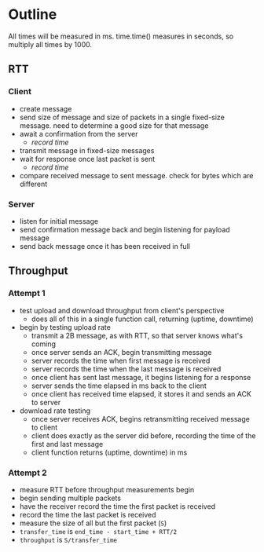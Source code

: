 # Outline

All times will be measured in ms. time.time() measures in seconds, so multiply
all times by 1000.

## RTT

### Client

- create message
- send size of message and size of packets in a single fixed-size message.
  need to determine a good size for that message
- await a confirmation from the server
  * *record time*
- transmit message in fixed-size messages
- wait for response once last packet is sent
  * *record time*
- compare received message to sent message. check for bytes which are different



### Server

- listen for initial message
- send confirmation message back and begin listening for payload message
- send back message once it has been received in full


## Throughput

### Attempt 1
- test upload and download throughput from client's perspective
  - does all of this in a single function call, returning (uptime, downtime)
- begin by testing upload rate
  - transmit a 2B message, as with RTT, so that server knows what's coming
  - once server sends an ACK, begin transmitting message
  - server records the time when first message is received
  - server records the time when the last message is received
  - once client has sent last message, it begins listening for a response
  - server sends the time elapsed in ms back to the client
  - once client has received time elapsed, it stores it and sends an ACK to
    server
- download rate testing
  - once server receives ACK, begins retransmitting received message to client
  - client does exactly as the server did before, recording the time of the
    first and last message
  - client function returns (uptime, downtime) in ms

### Attempt 2
- measure RTT before throughput measurements begin
- begin sending multiple packets
- have the receiver record the time the first packet is received
- record the time the last packet is received
- measure the size of all but the first packet (`S`)
- `transfer_time` is `end_time - start_time + RTT/2`
- `throughput` is `S/transfer_time`
